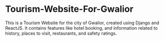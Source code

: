 # Tourism-Website-For-Gwalior
This is a Tourism Website for the city of Gwalior, created using Django and ReactJS. It contains features like hotel booking, and information related to history, places to visit, restaurants, and safety ratings.

